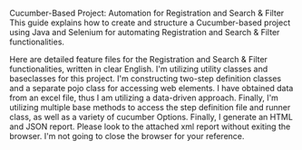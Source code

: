 Cucumber-Based Project: Automation for Registration and Search & Filter
This guide explains how to create and structure a Cucumber-based project using Java and Selenium for automating Registration and Search & Filter functionalities.

Here are detailed feature files for the Registration and Search & Filter functionalities, written in clear English.
I'm utilizing utility classes and baseclasses for this project.
I'm constructing two-step definition classes and a separate pojo class for accessing web elements.
I have obtained data from an excel file, thus I am utilizing a data-driven approach.
Finally, I'm utilizing multiple base methods to access the step definition file and runner class, as well as a variety of cucumber Options. 
Finally, I generate an HTML and JSON report. Please look to the attached xml report without exiting the browser.
I'm not going to close the browser for your reference.

